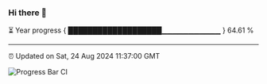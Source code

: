 ### Hi there 👋

⏳ Year progress { ███████████████████▁▁▁▁▁▁▁▁▁▁▁ } 64.61 %

---

⏰ Updated on Sat, 24 Aug 2024 11:37:00 GMT

![Progress Bar CI](https://github.com/IshwaranRudhara/GIT-ACTION/workflows/Progress%20Bar%20CI/badge.svg)
